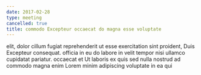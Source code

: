 ```yaml
---
date: 2017-02-28
type: meeting
cancelled: true
title: commodo Excepteur occaecat do magna esse voluptate
---
```

elit, dolor cillum fugiat reprehenderit ut esse exercitation sint proident, Duis Excepteur consequat. officia in eu do labore in velit tempor nisi ullamco cupidatat pariatur. occaecat et Ut laboris ex quis sed nulla nostrud ad commodo magna enim Lorem minim adipiscing voluptate in ea qui